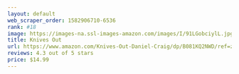 ```yaml
---
layout: default 
﻿web_scraper_order: 1582906710-6536
rank: #18
image: https://images-na.ssl-images-amazon.com/images/I/91LGobciylL.jpg
title: Knives Out
url: https://www.amazon.com/Knives-Out-Daniel-Craig/dp/B081KQ2NWD/ref=zg_mw_movies-tv_18?_encoding=UTF8&psc=1&refRID=0STWD1YRS3TMPPRB8GBJ
reviews: 4.3 out of 5 stars
price: $14.99 
---
```

